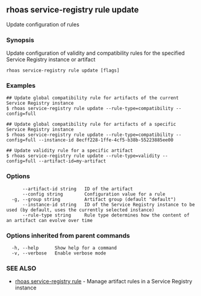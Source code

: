 ## rhoas service-registry rule update

Update configuration of rules

### Synopsis

Update configuration of validity and compatibility rules for the specified Service Registry instance or artifact

```
rhoas service-registry rule update [flags]
```

### Examples

```
## Update global compatibility rule for artifacts of the current Service Registry instance
$ rhoas service-registry rule update --rule-type=compatibility --config=full

## Update global compatibility rule for artifacts of a specific Service Registry instance
$ rhoas service-registry rule update --rule-type=compatibility --config=full --instance-id 8ecff228-1ffe-4cf5-b38b-55223885ee00

## Update validity rule for a specific artifact
$ rhoas service-registry rule update --rule-type=validity --config=full --artifact-id=my-artifact

```

### Options

```
      --artifact-id string   ID of the artifact
      --config string        Configuration value for a rule
  -g, --group string         Artifact group (default "default")
      --instance-id string   ID of the Service Registry instance to be used (by default, uses the currently selected instance)
      --rule-type string     Rule type determines how the content of an artifact can evolve over time
```

### Options inherited from parent commands

```
  -h, --help      Show help for a command
  -v, --verbose   Enable verbose mode
```

### SEE ALSO

* [rhoas service-registry rule](rhoas_service-registry_rule.md)	 - Manage artifact rules in a Service Registry instance

